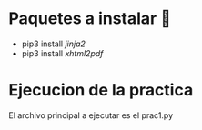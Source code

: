 # Paquetes a instalar 🔧
* pip3 install *jinja2*
* pip3 install *xhtml2pdf*

# Ejecucion de la practica
El archivo principal a ejecutar es el prac1.py
